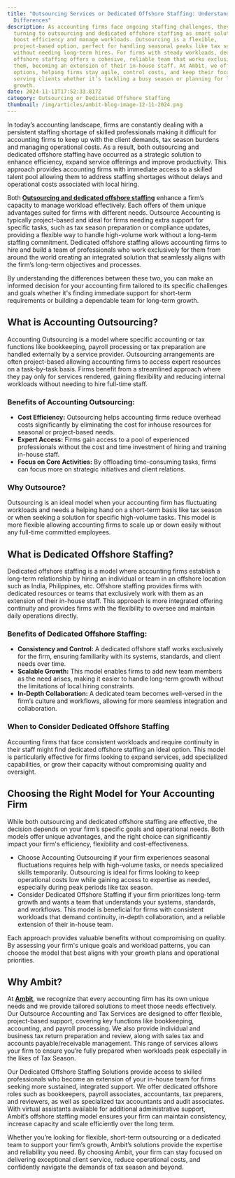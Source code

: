 ```yaml
---
title: "Outsourcing Services or Dedicated Offshore Staffing: Understanding the
  Differences"
description: As accounting firms face ongoing staffing challenges, they’re
  turning to outsourcing and dedicated offshore staffing as smart solutions to
  boost efficiency and manage workloads. Outsourcing is a flexible,
  project-based option, perfect for handling seasonal peaks like tax season
  without needing long-term hires. For firms with steady workloads, dedicated
  offshore staffing offers a cohesive, reliable team that works exclusively with
  them, becoming an extension of their in-house staff. At Ambit, we offer both
  options, helping firms stay agile, control costs, and keep their focus on
  serving clients whether it’s tackling a busy season or planning for long-term
  growth.
date: 2024-11-11T17:52:33.817Z
category: Outsourcing or Dedicated Offshore Staffing
thumbnail: /img/articles/ambit-blog-image-12-11-2024.png
---
```

In today’s accounting landscape, firms are constantly dealing with a persistent staffing shortage of skilled professionals making it difficult for accounting firms to keep up with the client demands, tax season burdens and managing operational costs. As a result, both outsourcing and dedicated offshore staffing have occurred as a strategic solution to enhance efficiency, expand service offerings and improve productivity. This approach provides accounting firms with immediate access to a skilled talent pool allowing them to address staffing shortages without delays and operational costs associated with local hiring.

Both **[Outsourcing and dedicated offshore staffing](https://www.ambitkpo.com/remote-accounting-tax-solutions)** enhance a firm’s capacity to manage workload effectively. Each offers of them unique advantages suited for firms with different needs. Outsource Accounting is typically project-based and ideal for firms needing extra support for specific tasks, such as tax season preparation or compliance updates, providing a flexible way to handle high-volume work without a long-term staffing commitment. Dedicated offshore staffing allows accounting firms to hire and build a team of professionals who work exclusively for them from around the world creating an integrated solution that seamlessly aligns with the firm’s long-term objectives and processes. 

By understanding the differences between these two, you can make an informed decision for your accounting firm tailored to its specific challenges and goals whether it's finding immediate support for short-term requirements or building a dependable team for long-term growth. 

## What is Accounting Outsourcing?

Accounting Outsourcing is a model where specific accounting or tax functions like bookkeeping, payroll processing or tax preparation are handled externally by a service provider. Outsourcing arrangements are often project-based allowing accounting firms to access expert resources on a task-by-task basis. Firms benefit from a streamlined approach where they pay only for services rendered, gaining flexibility and reducing internal workloads without needing to hire full-time staff. 

### Benefits of Accounting Outsourcing:

* **Cost Efficiency:** Outsourcing helps accounting firms reduce overhead costs significantly by eliminating the cost for inhouse resources for seasonal or project-based needs.
* **Expert Access:** Firms gain access to a pool of experienced professionals without the cost and time investment of hiring and training in-house staff.
* **Focus on Core Activities:** By offloading time-consuming tasks, firms can focus more on strategic initiatives and client relations.

### Why Outsource?

Outsourcing is an ideal model when your accounting firm has fluctuating workloads and needs a helping hand on a short-term basis like tax season or when seeking a solution for specific high-volume tasks. This model is more flexible allowing accounting firms to scale up or down easily without any full-time committed employees.

## What is Dedicated Offshore Staffing?

Dedicated offshore staffing is a model where accounting firms establish a long-term relationship by hiring an individual or team in an offshore location such as India, Philippines, etc. Offshore staffing provides firms with dedicated resources or teams that exclusively work with them as an extension of their in-house staff. This approach is more integrated offering continuity and provides firms with the flexibility to oversee and maintain daily operations directly.

### Benefits of Dedicated Offshore Staffing:

* **Consistency and Control:** A dedicated offshore staff works exclusively for the firm, ensuring familiarity with its systems, standards, and client needs over time.
* **Scalable Growth:** This model enables firms to add new team members as the need arises, making it easier to handle long-term growth without the limitations of local hiring constraints.
* **In-Depth Collaboration:** A dedicated team becomes well-versed in the firm’s culture and workflows, allowing for more seamless integration and collaboration.

### When to Consider Dedicated Offshore Staffing

Accounting firms that face consistent workloads and require continuity in their staff might find dedicated offshore staffing an ideal option. This model is particularly effective for firms looking to expand services, add specialized capabilities, or grow their capacity without compromising quality and oversight. 

## Choosing the Right Model for Your Accounting Firm

While both outsourcing and dedicated offshore staffing are effective, the decision depends on your firm’s specific goals and operational needs. Both models offer unique advantages, and the right choice can significantly impact your firm's efficiency, flexibility and cost-effectiveness. 

* Choose Accounting Outsourcing if your firm experiences seasonal fluctuations requires help with high-volume tasks, or needs specialized skills temporarily. Outsourcing is ideal for firms looking to keep operational costs low while gaining access to expertise as needed, especially during peak periods like tax season.
* Consider Dedicated Offshore Staffing if your firm prioritizes long-term growth and wants a team that understands your systems, standards, and workflows. This model is beneficial for firms with consistent workloads that demand continuity, in-depth collaboration, and a reliable extension of their in-house team.

Each approach provides valuable benefits without compromising on quality. By assessing your firm's unique goals and workload patterns, you can choose the model that best aligns with your growth plans and operational priorities.

## Why Ambit?

At **[Ambit](https://www.ambitkpo.com/remote-accounting-tax-solutions)**, we recognize that every accounting firm has its own unique needs and we provide tailored solutions to meet those needs effectively. Our Outsource Accounting and Tax Services are designed to offer flexible, project-based support, covering key functions like bookkeeping, accounting, and payroll processing. We also provide individual and business tax return preparation and review, along with sales tax and accounts payable/receivable management. This range of services allows your firm to ensure you’re fully prepared when workloads peak especially in the likes of Tax Season.

Our Dedicated Offshore Staffing Solutions provide access to skilled professionals who become an extension of your in-house team for firms seeking more sustained, integrated support. We offer dedicated offshore roles such as bookkeepers, payroll associates, accountants, tax preparers, and reviewers, as well as specialized tax accountants and audit associates. With virtual assistants available for additional administrative support, Ambit’s offshore staffing model ensures your firm can maintain consistency, increase capacity and scale efficiently over the long term.

Whether you’re looking for flexible, short-term outsourcing or a dedicated team to support your firm’s growth, Ambit’s solutions provide the expertise and reliability you need. By choosing Ambit, your firm can stay focused on delivering exceptional client service, reduce operational costs, and confidently navigate the demands of tax season and beyond.